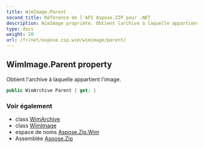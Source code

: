 ```yaml
---
title: WimImage.Parent
second_title: Référence de l'API Aspose.ZIP pour .NET
description: WimImage propriété. Obtient larchive à laquelle appartient limage.
type: docs
weight: 20
url: /fr/net/aspose.zip.wim/wimimage/parent/
---
```

## WimImage.Parent property

Obtient l'archive à laquelle appartient l'image.

```csharp
public WimArchive Parent { get; }
```

### Voir également

* class [WimArchive](../../wimarchive/)
* class [WimImage](../)
* espace de noms [Aspose.Zip.Wim](../../wimimage/)
* Assemblée [Aspose.Zip](../../../)



